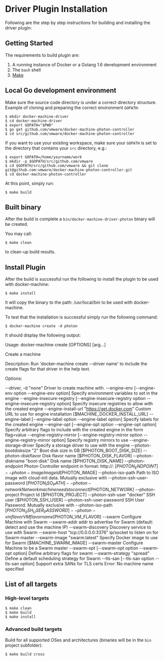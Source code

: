 <!--[metadata]>
+++
title = “Driver Plugin Installation”
description = "Photon Controller driver plugin installation for machine"
keywords = ["machine, Photon Controller, driver"]
+++
<![end-metadata]-->

# Driver Plugin Installation

Following are the step by step instructions for building and installing the driver plugin:

## Getting Started

The requirements to build plugin are:

1.  A running instance of Docker or a Golang 1.6 development environment
2.  The `bash` shell
3.  [Make](https://www.gnu.org/software/make/)

## Local Go development environment

Make sure the source code directory is under a correct directory structure.
Example of cloning and preparing the correct environment `GOPATH`:

    $ mkdir docker-machine-driver
    $ cd docker-machine-driver
    $ export GOPATH="$PWD"
    $ go get github.com/vmware/docker-machine-photon-controller
    $ cd src/github.com/vmware/docker-machine-photon-controller

If you want to use your existing workspace, make sure your `GOPATH` is set to
the directory that contains your `src` directory, e.g.:

    $ export GOPATH=/home/yourname/work
    $ mkdir -p $GOPATH/src/github.com/vmware
    $ cd $GOPATH/src/github.com/vmware && git clone git@github.com:vmware/docker-machine-photon-controller.git
    $ cd docker-machine-photon-controller        

At this point, simply run:

    $ make build

## Built binary

After the build is complete a `bin/docker-machine-driver-photon` binary will be created.

You may call:

    $ make clean

to clean-up build results.

## Install Plugin

After the build is successful run the following to install the plugin to be used with docker-machine:

    $ make install

It will copy the binary to the path: /usr/local/bin to be used with docker-machine.

To test that the installation is successful simply run the following command:

    $ docker-machine create -d photon

It should display the following output:

Usage: docker-machine create [OPTIONS] [arg...]

Create a machine

Description:
   Run 'docker-machine create --driver name' to include the create flags for that driver in the help text.

Options:
   
   --driver, -d "none"											Driver to create machine with.
   --engine-env [--engine-env option --engine-env option]						Specify environment variables to set in the engine
   --engine-insecure-registry [--engine-insecure-registry option --engine-insecure-registry option]	Specify insecure registries to allow with the created engine
   --engine-install-url "https://get.docker.com"							Custom URL to use for engine installation [$MACHINE_DOCKER_INSTALL_URL]
   --engine-label [--engine-label option --engine-label option]						Specify labels for the created engine
   --engine-opt [--engine-opt option --engine-opt option]						Specify arbitrary flags to include with the created engine in the form flag=value
   --engine-registry-mirror [--engine-registry-mirror option --engine-registry-mirror option]		Specify registry mirrors to use
   --engine-storage-driver 										Specify a storage driver to use with the engine
   --photon-bootdisksize "2"										Boot disk size in GB [$PHOTON_BOOT_DISK_SIZE]
   --photon-diskflavor 											Disk flavor name [$PHOTON_DISK_FLAVOR]
   --photon-diskname "boot-disk"									Disk name [$PHOTON_DISK_NAME]
   --photon-endpoint 											Photon Controller endpoint in format: http://<ip address>:<port> [$PHOTON_ENDPOINT]
   --photon-image 											Image Id [$PHOTON_IMAGE]
   --photon-iso-path 											Path to ISO image with cloud-init data. Mutually exclusive with --photon-ssh-user-password [$PHOTON_ISO_PATH]
   --photon-network 											Network machine needs to connect [$PHOTON_NETWORK]
   --photon-project 											Project Id [$PHOTON_PROJECT]
   --photon-ssh-user "docker"										SSH user [$PHOTON_SSH_USER]
   --photon-ssh-user-password 										SSH User Password. Mutually exclusive with --photon-iso-path [$PHOTON_SSH_USER_PASSWORD]
   --photon-vmflavor 											VM flavor name [$PHOTON_VM_FLAVOR]
   --swarm												Configure Machine with Swarm
   --swarm-addr 											addr to advertise for Swarm (default: detect and use the machine IP)
   --swarm-discovery 											Discovery service to use with Swarm
   --swarm-host "tcp://0.0.0.0:3376"									ip/socket to listen on for Swarm master
   --swarm-image "swarm:latest"										Specify Docker image to use for Swarm [$MACHINE_SWARM_IMAGE]
   --swarm-master											Configure Machine to be a Swarm master
   --swarm-opt [--swarm-opt option --swarm-opt option]							Define arbitrary flags for swarm
   --swarm-strategy "spread"										Define a default scheduling strategy for Swarm
   --tls-san [--tls-san option --tls-san option]							Support extra SANs for TLS certs
Error: No machine name specified

## List of all targets

### High-level targets

    $ make clean
    $ make build
    $ make install

### Advanced build targets

Build for all supported OSes and architectures (binaries will be in the `bin` project subfolder):

    $ make build cross
